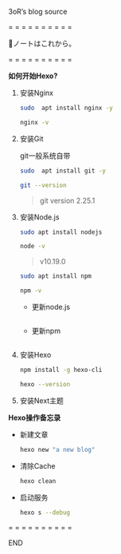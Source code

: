 3oR’s blog source

= = = = = = = = = =

🎉ノートはこれから。

= = = = = = = = = =

**如何开始Hexo?**

1. 安装Nginx
    
    ```bash
    sudo  apt install nginx -y

    nginx -v
    ```
2. 安装Git

    git一般系统自带

    ```bash
    sudo  apt install git -y

    git --version
    ```
    > git version 2.25.1
    
3. 安装Node.js

    ```bash
    sudo apt install nodejs

    node -v
    ```

    > v10.19.0

    ```bash
    sudo apt install npm

    npm -v
    ```
    

    - 更新node.js

        ```bash

        ```
    - 更新npm

        ```bash

        ```

4. 安装Hexo
    ```bash
    npm install -g hexo-cli

    hexo --version
    ```
5. 安装Next主题
    

**Hexo操作备忘录**

- 新建文章
    ```bash
    hexo new "a new blog"
    ```

- 清除Cache
    ```bash
    hexo clean
    ```

- 启动服务
    ```bash
    hexo s --debug
    ```
= = = = = = = = = =

END

